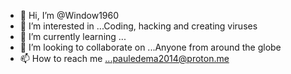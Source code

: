 - 👋 Hi, I’m @Window1960
- 👀 I’m interested in ...Coding, hacking and creating viruses
- 🌱 I’m currently learning ...
- 💞️ I’m looking to collaborate on ...Anyone from around the globe
- 📫 How to reach me ...pauledema2014@proton.me

<!---
Window1960/Window1960 is a ✨ special ✨ repository because its `README.md` (this file) appears on your GitHub profile.
You can click the Preview link to take a look at your changes.
--->
